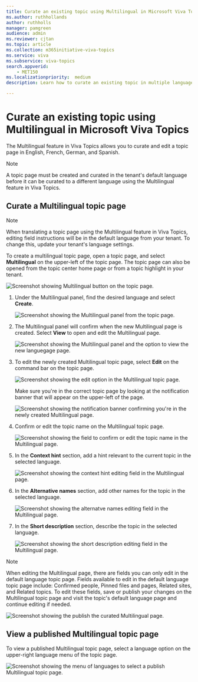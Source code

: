 ```yaml
---
title: Curate an existing topic using Multilingual in Microsoft Viva Topics
ms.author: ruthhollands
author: ruthholls
manager: pamgreen
audience: admin
ms.reviewer: cjtan
ms.topic: article
ms.collection: m365initiative-viva-topics
ms.service: viva 
ms.subservice: viva-topics 
search.appverid:
    - MET150   
ms.localizationpriority:  medium
description: Learn how to curate an existing topic in multiple languages using the Multilingual feauture in Microsoft Viva Topics.

---
```


# Curate an existing topic using Multilingual in Microsoft Viva Topics

The Multilingual feature in Viva Topics allows you to curate and edit a topic page in English, French, German, and Spanish.

> [!Note] 
> A topic page must be created and curated in the tenant's default language before it can be curated to a different language using the Multilingual feature in Viva Topics. 

## Curate a Multilingual topic page
> [!Note] 
> When translating a topic page using the Multilingual feature in Viva Topics, editing field instructions will be in the default language from your tenant. To change this, update your tenant's language settings.

To create a multilingual topic page, open a topic page, and select **Multilingual** on the upper-left of the topic page. The topic page can also be opened from the topic center home page or from a topic highlight in your tenant.

   ![Screenshot showing Multilingual button on the topic page.](../media/knowledge-management/ml-topic-page-initial.png)

1. Under the Multilingual panel, find the desired language and select **Create**.

     ![Screenshot showing the Multilingual panel from the topic page.](../media/knowledge-management/ml-panel.png)

2. The Multilingual panel will confirm when the new Multilingual page is created. Select **View** to open and edit the Multilingual page.

     ![Screenshot showing the Multilingual panel and the option to view the new languegage page.](../media/knowledge-management/ml-panel-view-page.png)

3. To edit the newly created Multilingual topic page, select **Edit** on the command bar on the topic page.

     ![Screenshot showing the edit option in the Multilingual topic page.](../media/knowledge-management/ml-edit-page.png)

     Make sure you're in the correct topic page by looking at the notification banner that will appear on the upper-left of the page.

     ![Screenshot showing the notification banner confirming you're in the newly created Multilingual page.](../media/knowledge-management/ml-french-topic-page.png)

4. Confirm or edit the topic name on the Multilingual topic page.

     ![Screenshot showing the field to confirm or edit the topic name in the Multilingual page.](../media/knowledge-management/ml-edit-topic-name.png)

5. In the **Context hint** section, add a hint relevant to the current topic in the selected language.

     ![Screenshot showing the context hint editing field in the Multilingual page.](../media/knowledge-management/ml-edit-context-hint.png)

6. In the **Alternative names** section, add other names for the topic in the selected language.

     ![Screenshot showing the alternatve names editing field in the Multilingual page.](../media/knowledge-management/ml-edit-alternate-names.png)

7. In the **Short description** section, describe the topic in the selected language.

     ![Screenshot showing the short description editing field in the Multilingual page.](../media/knowledge-management/ml-edit-short-description.png)


> [!Note] 
> When editing the Multilingual page, there are fields you can only edit in the default language topic page. Fields available to edit in the default language topic page include: Confirmed people, Pinned files and pages, Related sites, and Related topics.
   To edit these fields, save or publish your changes on the Multilingual topic page and visit the topic's default language page and continue editing if needed.


![Screenshot showing the publish the curated Multilingual page.](../media/knowledge-management/ml-publish-page.png)

## View a published Multilingual topic page
To view a published Multilingual topic page, select a language option on the upper-right language menu of the topic page.

![Screenshot showing the menu of languages to select a publish Multilingual topic page.](../media/knowledge-management/ml-language-menu.png)
